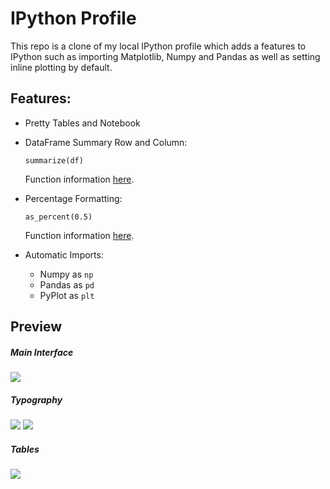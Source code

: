 # IPython Profile

This repo is a clone of my local IPython profile which adds a features to
IPython such as importing Matplotlib, Numpy and Pandas as well as setting inline
plotting by default.

## Features:

* Pretty Tables and Notebook

* DataFrame Summary Row and Column:

    ```
    summarize(df)
    ```

    Function information [here](https://github.com/HHammond/ipython-profile/blame/master/startup/01_init_formatting.py#L7-L37).

* Percentage Formatting:

    ```
    as_percent(0.5)
    ```
    
    Function information [here](https://github.com/HHammond/ipython-profile/blame/master/startup/01_init_formatting.py#L40-L55).

* Automatic Imports:
    * Numpy as `np`
    * Pandas as `pd`
    * PyPlot as `plt`

## Preview

##### Main Interface
![](http://i.imgur.com/2VmQyZh.png)

##### Typography
![](http://i.imgur.com/ZMTginu.png)
![](http://i.imgur.com/f7wSnyz.png)

##### Tables
![](http://i.imgur.com/JCgBgYq.png)

